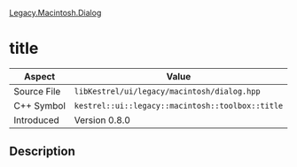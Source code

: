 [Legacy.Macintosh.Dialog](index)
# title
| Aspect | Value |
| --- | --- |
| Source File | `libKestrel/ui/legacy/macintosh/dialog.hpp` |
| C++ Symbol | `kestrel::ui::legacy::macintosh::toolbox::title` |
| Introduced | Version 0.8.0 |
## Description

